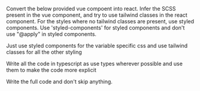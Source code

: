 Convert the below provided vue compoent into react. Infer the SCSS present in the vue component, and try to use tailwind classes in the react component. For the styles where no tailwind classes are present, use styled components.  Use 'styled-components' for styled components and don't use "@apply" in styled components. 

Just use styled components for the variable specific css and use tailwind classes for all the other styling

Write all the code in typescript as use types wherever possible and use them to make the code more explicit

Write the full code and don't skip anything.
